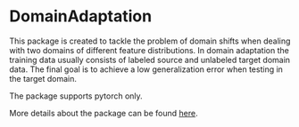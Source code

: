 # DomainAdaptation

This package is created to tackle the problem of domain shifts when dealing with two domains of different feature distributions. In domain adaptation the training data usually consists of labeled source and unlabeled target domain data. The final goal is to achieve a low generalization error when testing in the target domain.

The package supports pytorch only.

More details about the package can be found [here](https://CPJKU.github.io/da/).